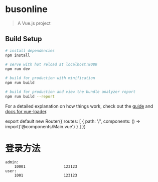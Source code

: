 # busonline

> A Vue.js project

## Build Setup

``` bash
# install dependencies
npm install

# serve with hot reload at localhost:8080
npm run dev

# build for production with minification
npm run build

# build for production and view the bundle analyzer report
npm run build --report
```

For a detailed explanation on how things work, check out the [guide](http://vuejs-templates.github.io/webpack/) and [docs for vue-loader](http://vuejs.github.io/vue-loader).


export default new Router({
  routes: [
    {
      path: '/',
      components: () => import('@components/Main.vue')
    }
  ]
})

# 登录方法
	admin:
		10001                 123123
	user:
		1001				  123123